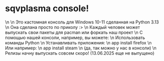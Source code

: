 # sqvplasma console!
\n
\n Это кастомная консоль для Windows 10-11 сделанная на Python 3.13
\n Она сделана просто по приколу :>
\n Каждый человек может выпускать свои пакеты для pacman или форкать наш проект
\n С помощью нашей консоли, например, вы можете:
\n Использовать команды Python
\n Устанавливать приложения:
\n app install firefox
\n Или например:
\n app install steam
\n (да, так можно у нас в консоли)
\n Релизы начну выпускать совсем скоро! (13.06.2025 еще не выпущено)

